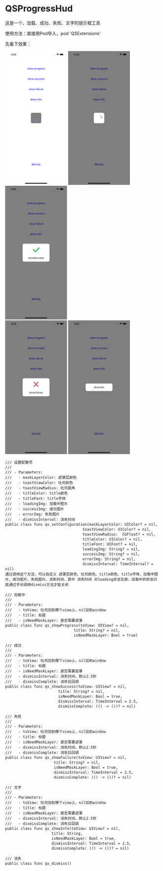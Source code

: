 # QSProgressHud
这是一个，加载、成功、失败、文字的提示框工具

使用方法：直接用Pod导入，pod 'QSExtensions'

先看下效果：

<img src="https://github.com/fallpine/QSProgressHud/blob/master/Screenshots/loading.png" width="200"/>  <img src="https://github.com/fallpine/QSProgressHud/blob/master/Screenshots/loading1.png" width="200"/>  <img src="https://github.com/fallpine/QSProgressHud/blob/master/Screenshots/success.png" width="200"/>  
<img src="https://github.com/fallpine/QSProgressHud/blob/master/Screenshots/failure.png" width="200"/>  <img src="https://github.com/fallpine/QSProgressHud/blob/master/Screenshots/infoText.png" width="200"/>

```
/// 设置配置项
///
/// - Parameters:
///   - maskLayerColor: 遮罩层颜色
///   - toastViewColor: 吐司颜色
///   - toastViewRadius: 吐司圆角
///   - titleColor: title颜色
///   - titleFont: title字体
///   - loadingImg: 加载中图片
///   - successImg: 成功图片
///   - errorImg: 失败图片
///   - dismissInterval: 消失时间
public class func qs_setConfiguration(maskLayerColor: UIColor? = nil,
                                   toastViewColor: UIColor? = nil,
                                   toastViewRadius:  CGFloat? = nil,
                                   titleColor: UIColor? = nil,
                                   titleFont: UIFont? = nil,
                                   loadingImg: String? = nil,
                                   successImg: String? = nil,
                                   errorImg: String? = nil,
                                   dismissInterval: TimeInterval? = nil)
通过调用这个方法，可以自定义 遮罩层颜色、吐司颜色、title颜色、title字体、加载中图片、成功图片、失败图片、消失时间，其中 消失时间 对loading状态无效，加载中的状态只能通过手动调用dismiss方法才能关闭

/// 加载中
///
/// - Parameters:
///   - toView: 吐司加到哪个view上，nil加到window
///   - title: 标题
///   - isNeedMaskLayer: 是否需要遮罩
public class func qs_showProgress(toView: UIView? = nil,
                               title: String? = nil,
                               isNeedMaskLayer: Bool = true)
                               
/// 成功
///
/// - Parameters:
///   - toView: 吐司加到哪个view上，nil加到window
///   - title: 标题
///   - isNeedMaskLayer: 是否需要遮罩
///   - dismissInterval: 消失时间，默认2.5秒
///   - dismissComplete: 消失后回调
public class func qs_showSuccess(toView: UIView? = nil,
                        title: String? = nil,
                        isNeedMaskLayer: Bool = true,
                        dismissInterval: TimeInterval = 2.5,
                        dismissComplete: (() -> ())? = nil)
                        
/// 失败
///
/// - Parameters:
///   - toView: 吐司加到哪个view上，nil加到window
///   - title: 标题
///   - isNeedMaskLayer: 是否需要遮罩
///   - dismissInterval: 消失时间，默认2.5秒
///   - dismissComplete: 消失后回调
public class func qs_showFailure(toView: UIView? = nil,
                      title: String? = nil,
                      isNeedMaskLayer: Bool = true,
                      dismissInterval: TimeInterval = 2.5,
                      dismissComplete: (() -> ())? = nil)
                      
/// 文字
///
/// - Parameters:
///   - toView: 吐司加到哪个view上，nil加到window
///   - title: 标题
///   - isNeedMaskLayer: 是否需要遮罩
///   - dismissInterval: 消失时间，默认2.5秒
///   - dismissComplete: 消失后回调
public class func qs_showInfo(toView: UIView? = nil,
                     title: String,
                     isNeedMaskLayer: Bool = true,
                     dismissInterval: TimeInterval = 2.5,
                     dismissComplete: (() -> ())? = nil)
                     
/// 消失
public class func qs_dismiss()
```
